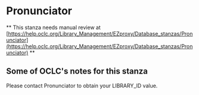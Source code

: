 # Pronunciator
** This stanza needs manual review at [https://help.oclc.org/Library_Management/EZproxy/Database_stanzas/Pronunciator](https://help.oclc.org/Library_Management/EZproxy/Database_stanzas/Pronunciator) **

## Some of OCLC's notes for this stanza

Please contact Pronunciator to obtain your LIBRARY_ID value.

&nbsp;
